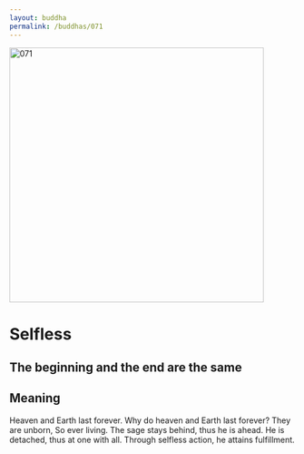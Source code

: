 ```yaml
---
layout: buddha
permalink: /buddhas/071
---
```


<div class="uk-text-center">
<img src="{{"/assets/img/buddhas/buddha-071.jpg" | relative_url}}" alt="071"  width="448" height="448"></div>

# Selfless

## The beginning and the end are the same

## Meaning

Heaven and Earth last forever.
Why do heaven and Earth last forever?
They are unborn,
So ever living.
The sage stays behind, thus he is ahead.
He is detached, thus at one with all.
Through selfless action, he attains fulfillment.
